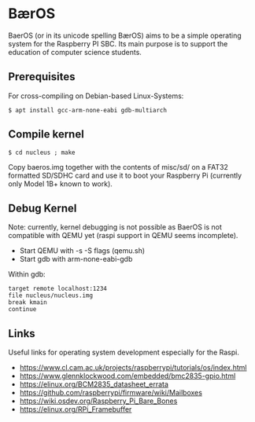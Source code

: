 # BærOS
BaerOS (or in its unicode spelling BærOS) aims to be a simple operating system
for the Raspberry PI SBC. Its main purpose is to support the education of 
computer science students.

## Prerequisites

For cross-compiling on Debian-based Linux-Systems:

    $ apt install gcc-arm-none-eabi gdb-multiarch

## Compile kernel
    $ cd nucleus ; make

Copy baeros.img together with the contents of misc/sd/ on a FAT32 formatted
SD/SDHC card and use it to boot your Raspberry Pi (currently only Model 1B+ known
to work). 

## Debug Kernel

Note: currently, kernel debugging is not possible as BaerOS is not compatible
with QEMU yet (raspi support in QEMU seems incomplete).

  * Start QEMU with -s -S flags (qemu.sh)
  * Start gdb with arm-none-eabi-gdb

Within gdb:

    target remote localhost:1234
    file nucleus/nucleus.img
    break kmain
    continue

## Links
Useful links for operating system development especially for the Raspi.
  * https://www.cl.cam.ac.uk/projects/raspberrypi/tutorials/os/index.html
  * https://www.glennklockwood.com/embedded/bmc2835-gpio.html
  * https://elinux.org/BCM2835_datasheet_errata
  * https://github.com/raspberrypi/firmware/wiki/Mailboxes
  * https://wiki.osdev.org/Raspberry_Pi_Bare_Bones
  * https://elinux.org/RPi_Framebuffer
